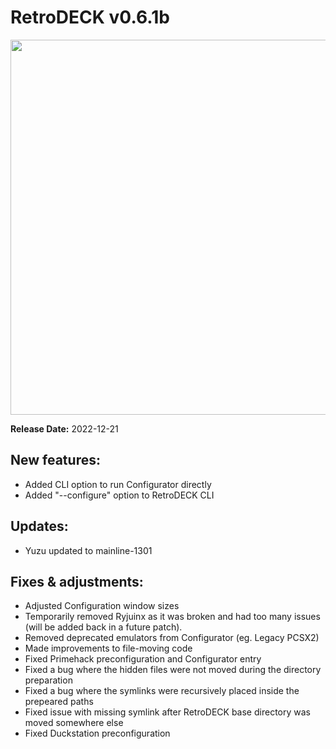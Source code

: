 # RetroDECK v0.6.1b

<img src="../../../wiki_images/logos/rd-logo-box.png" width="600">

**Release Date:** 2022-12-21

## New features:

- Added CLI option to run Configurator directly
- Added "--configure" option to RetroDECK CLI

## Updates:

- Yuzu updated to mainline-1301

## Fixes & adjustments:

- Adjusted Configuration window sizes
- Temporarily removed Ryjuinx as it was broken and had too many issues (will be added back in a future patch).
- Removed deprecated emulators from Configurator (eg. Legacy PCSX2)
- Made improvements to file-moving code
- Fixed Primehack preconfiguration and Configurator entry
- Fixed a bug where the hidden files were not moved during the directory preparation
- Fixed a bug where the symlinks were recursively placed inside the prepeared paths
- Fixed issue with missing symlink after RetroDECK base directory was moved somewhere else
- Fixed Duckstation preconfiguration
